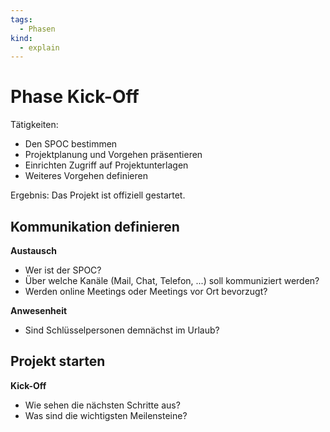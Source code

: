 ```yaml
---
tags:
  - Phasen
kind:
  - explain
---
```

# Phase Kick-Off

Tätigkeiten:

* Den SPOC bestimmen
* Projektplanung und Vorgehen präsentieren
* Einrichten Zugriff auf Projektunterlagen
* Weiteres Vorgehen definieren

Ergebnis: Das Projekt ist offiziell gestartet.


## Kommunikation definieren

**Austausch**

* Wer ist der SPOC?
* Über welche Kanäle (Mail, Chat, Telefon, ...) soll kommuniziert werden?
* Werden online Meetings oder Meetings vor Ort bevorzugt?


**Anwesenheit**

* Sind Schlüsselpersonen demnächst im Urlaub?

## Projekt starten

**Kick-Off**

* Wie sehen die nächsten Schritte aus?
* Was sind die wichtigsten Meilensteine?